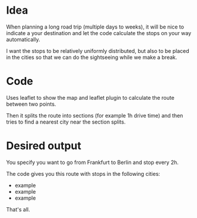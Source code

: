 # Idea

When planning a long road trip (multiple days to weeks), it will be nice to indicate a your destination and let the code calculate the stops on your way automatically.

I want the stops to be relatively uniformly distributed, but also to be placed in the cities so that we can do the sightseeing while we make a break.

# Code

Uses leaflet to show the map and leaflet plugin to calculate the route between two points.

Then it splits the route into sections (for example 1h drive time) and then tries to find a nearest city near the section splits.

# Desired output

You specify you want to go from Frankfurt to Berlin and stop every 2h.

The code gives you this route with stops in the following cities:
 * example
 * example
 * example

That's all.
